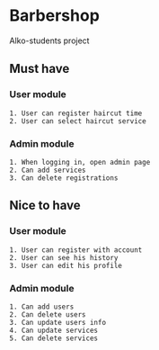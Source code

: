 # Barbershop
Alko-students project

## Must have

### User module
    1. User can register haircut time
    2. User can select haircut service
    
    
### Admin module
    1. When logging in, open admin page 
    2. Can add services
    3. Can delete registrations
    


## Nice to have

### User module
    1. User can register with account
    2. User can see his history
    3. User can edit his profile
    
### Admin module
    1. Can add users
    2. Can delete users
    3. Can update users info
    4. Can update services
    5. Can delete services
    


